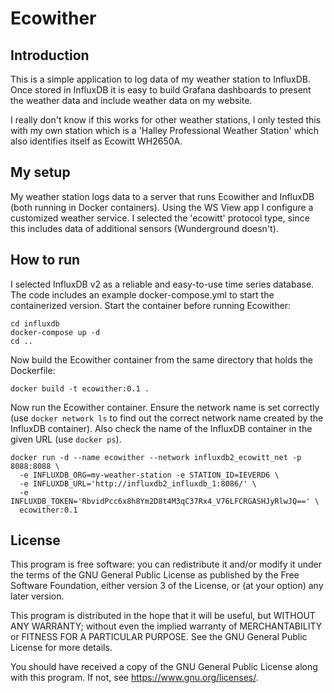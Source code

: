 # Ecowither

## Introduction

This is a simple application to log data of my weather station to InfluxDB.
Once stored in InfluxDB it is easy to build Grafana dashboards to present the
weather data and include weather data on my website.

I really don't know if this works for other weather stations, I only tested
this with my own station which is a 'Halley Professional Weather Station'
which also identifies itself as Ecowitt WH2650A.


## My setup

My weather station logs data to a server that runs Ecowither and InfluxDB
(both running in Docker containers). Using the WS View app I configure a
customized weather service. I selected the 'ecowitt' protocol type, since
this includes data of additional sensors (Wunderground doesn't).

## How to run

I selected InfluxDB v2 as a reliable and easy-to-use time series database.
The code includes an example docker-compose.yml to start the containerized
version. Start the container before running Ecowither:

```
cd influxdb
docker-compose up -d
cd ..
```

Now build the Ecowither container from the same directory that holds the
Dockerfile:

```
docker build -t ecowither:0.1 .
```

Now run the Ecowither container. Ensure the network name is set correctly
(use `docker network ls` to find out the correct network name created by
the InfluxDB container). Also check the name of the InfluxDB container in
the given URL (use `docker ps`).

```
docker run -d --name ecowither --network influxdb2_ecowitt_net -p 8088:8088 \
  -e INFLUXDB_ORG=my-weather-station -e STATION_ID=IEVERD6 \
  -e INFLUXDB_URL='http://influxdb2_influxdb_1:8086/' \
  -e INFLUXDB_TOKEN='RbvidPcc6x8h8Ym2D8t4M3qC37Rx4_V76LFCRGASHJyRlwJQ==' \
  ecowither:0.1
```


## License

This program is free software: you can redistribute it and/or modify it under
the terms of the GNU General Public License as published by the Free Software
Foundation, either version 3 of the License, or (at your option) any later
version.

This program is distributed in the hope that it will be useful, but WITHOUT ANY
WARRANTY; without even the implied warranty of MERCHANTABILITY or FITNESS FOR A
PARTICULAR PURPOSE. See the GNU General Public License for more details.

You should have received a copy of the GNU General Public License along with
this program. If not, see <https://www.gnu.org/licenses/>.
